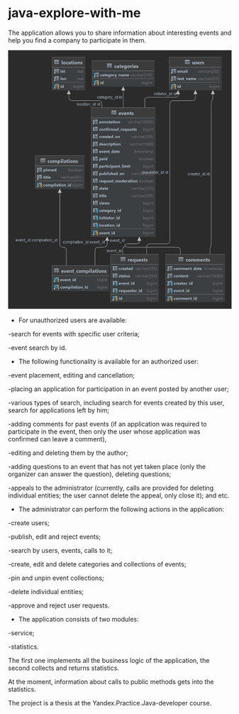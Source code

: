 # java-explore-with-me

The application allows you to share information about interesting events and help you find a company to participate in them.

![img_1.png](img_1.png)


* For unauthorized users are available:

-search for events with specific user criteria;

-event search by id.

* The following functionality is available for an authorized user:

-event placement, editing and cancellation;

-placing an application for participation in an event posted by another user;

-various types of search, including search for events created by this user, search for applications left by him;

-adding comments for past events (if an application was required to participate in the event, then only the user whose application was confirmed can leave a comment),

-editing and deleting them by the author;

-adding questions to an event that has not yet taken place (only the organizer can answer the question), deleting questions;

-appeals to the administrator (currently, calls are provided for deleting individual entities; the user cannot delete the appeal, only close it);
and etc.

* The administrator can perform the following actions in the application:

-create users;

-publish, edit and reject events;

-search by users, events, calls to it;

-create, edit and delete categories and collections of events;

-pin and unpin event collections;

-delete individual entities;

-approve and reject user requests.

* The application consists of two modules:

-service;

-statistics.

The first one implements all the business logic of the application, the second collects and returns statistics.

At the moment, information about calls to public methods gets into the statistics.

The project is a thesis at the Yandex.Practice.Java-developer course.
